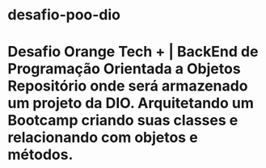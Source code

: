 # desafio-poo-dio
# Desafio Orange Tech + | BackEnd de Programação Orientada a Objetos  Repositório onde será armazenado um projeto da DIO.  Arquitetando um Bootcamp  criando suas classes e relacionando com objetos e métodos.
